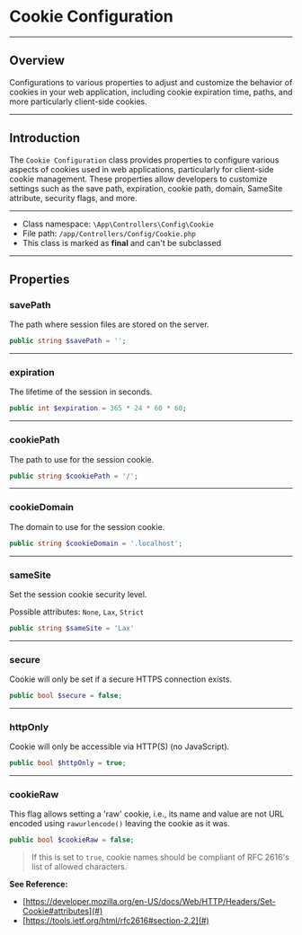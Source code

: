 # Cookie Configuration

***

## Overview

Configurations to various properties to adjust and customize the behavior of cookies in your web application, including cookie expiration time, paths, and more particularly client-side cookies.

***

## Introduction

The `Cookie Configuration` class provides properties to configure various aspects of cookies used in web applications, particularly for client-side cookie management. These properties allow developers to customize settings such as the save path, expiration, cookie path, domain, SameSite attribute, security flags, and more.

***

* Class namespace: `\App\Controllers\Config\Cookie`
* File path: `/app/Controllers/Config/Cookie.php`
* This class is marked as **final** and can't be subclassed

***

## Properties

### savePath

The path where session files are stored on the server.

```php
public string $savePath = '';
```

***

### expiration

The lifetime of the session in seconds.

```php
public int $expiration = 365 * 24 * 60 * 60;
```

***

### cookiePath

The path to use for the session cookie.

```php
public string $cookiePath = '/';
```

***

### cookieDomain

The domain to use for the session cookie.

```php
public string $cookieDomain = '.localhost';
```

***

### sameSite

Set the session cookie security level.

Possible attributes: `None`, `Lax`, `Strict`

```php
public string $sameSite = 'Lax'
```

***

### secure

Cookie will only be set if a secure HTTPS connection exists.

```php
public bool $secure = false;
```

***

### httpOnly

Cookie will only be accessible via HTTP(S) (no JavaScript).

```php
public bool $httpOnly = true;
```

***

### cookieRaw

This flag allows setting a 'raw' cookie, i.e., its name and value are not URL encoded using `rawurlencode()` leaving the cookie as it was.

```php
public bool $cookieRaw = false;
```

> If this is set to `true`, cookie names should be compliant of RFC 2616's list of allowed characters.

**See Reference:**

- [https://developer.mozilla.org/en-US/docs/Web/HTTP/Headers/Set-Cookie#attributes](#)
- [https://tools.ietf.org/html/rfc2616#section-2.2](#)

